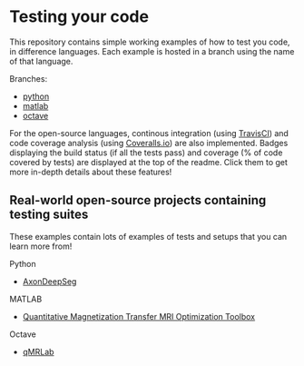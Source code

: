 # Testing your code

This repository contains simple working examples of how to test you code, in difference languages. Each example is hosted in a branch using the name of that language.

Branches:
* [python](https://github.com/ismrm-coding-secret-session/testing-your-code/tree/python)
* [matlab](https://github.com/ismrm-coding-secret-session/testing-your-code/tree/matlab)
* [octave](https://github.com/ismrm-coding-secret-session/testing-your-code/tree/octave)

For the open-source languages, continous integration (using [TravisCI](https://travis-ci.com)) and code coverage analysis (using [Coveralls.io](https://coveralls.io)) are also implemented. Badges displaying the build status (if all the tests pass) and coverage (% of code covered by tests) are displayed at the top of the readme. Click them to get more in-depth details about these features!

## Real-world open-source projects containing  testing suites

These examples contain lots of examples of tests and setups that you can learn more from!

Python
* [AxonDeepSeg](https://github.com/neuropoly/axondeepseg)

MATLAB
* [Quantitative Magnetization Transfer MRI Optimization Toolbox](https://github.com/mathieuboudreau/qmt-optimization)

Octave
* [qMRLab](https://github.com/qMRLab/qMRLab)
